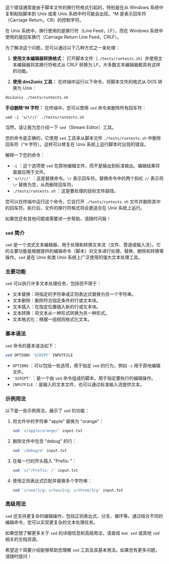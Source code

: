 这个错误通常是由于脚本文件的换行符格式引起的，特别是在从 Windows 系统中复制粘贴脚本到 Unix 或类 Unix 系统中时可能会出现。^M 是表示回车符（Carriage Return，CR）的控制字符。

在 Unix 系统中，换行使用的是换行符（Line Feed，LF），而在 Windows 系统中使用的是回车换行（Carriage Return Line Feed，CRLF）。

为了解决这个问题，您可以通过以下几种方式之一来处理：

1. **使用文本编辑器转换格式：** 打开脚本文件（`./tests/runtests.sh`）并使用文本编辑器将其换行符格式从 CRLF 转换为 LF。大多数文本编辑器都具有这样的功能。
    
2. **使用 dos2unix 工具：** 在终端中运行以下命令，将脚本文件的格式从 DOS 转换为 Unix：
```bash
dos2unix ./tests/runtests.sh

```

**手动删除^M 字符：** 在终端中，您可以使用 `sed` 命令来删除所有回车符：
```
sed -i 's/\r//' ./tests/runtests.sh
```
当然，请让我为您介绍一下 `sed`（Stream Editor）工具。

您的命令是正确的，它使用 `sed` 工具来从脚本文件 `./tests/runtests.sh` 中删除回车符（`^M` 字符）。这样可以修复在 Unix 系统上运行脚本时出现的错误。

解释一下您的命令：

- `-i` ：这个选项使 `sed` 在原地编辑文件，而不是输出到标准输出。编辑结果将直接应用于文件。
- `'s/\r//'` ：这是替换命令。`\r` 表示回车符。替换命令中的两个斜杠 `//` 表示将 `\r` 替换为空，从而删除回车符。
- `./tests/runtests.sh` ：这是要处理的目标文件路径。

您可以在终端中运行这个命令，它会打开 `./tests/runtests.sh` 文件并删除其中的回车符。执行后，文件的换行符格式将会更适合在 Unix 系统上运行。

如果您还有其他问题或需要进一步帮助，请随时问我！
### `sed` 简介
`sed` 是一个流式文本编辑器，用于处理和转换文本流（文件、管道或输入流）。它的主要功能是根据提供的编辑命令（脚本）对文本进行处理、替换、删除和转换等操作。`sed` 是在 Unix 和类 Unix 系统上广泛使用的强大文本处理工具。

### 主要功能
`sed` 可以执行许多文本处理任务，包括但不限于：

- 文本替换：将指定的字符串或正则表达式替换为另一个字符串。
- 文本删除：删除符合指定条件的行或文本块。
- 文本插入：在指定位置插入新的行或文本块。
- 文本转换：将文本从一种形式转换为另一种形式。
- 文本格式化：根据一组规则格式化文本。

### 基本语法
`sed` 命令的基本语法如下：

```bash
sed OPTIONS 'SCRIPT' INPUTFILE
```

- `OPTIONS` ：可以包括一些选项，用于指定 `sed` 的行为，例如 `-i` 用于原地编辑文件。
- `'SCRIPT'` ：是一个由 `sed` 命令组成的脚本，用于指定要执行的编辑操作。
- `INPUTFILE` ：是输入的文本文件，也可以通过标准输入流提供文本。

### 示例用法
以下是一些示例用法，展示了 `sed` 的功能：

1. 将文件中的字符串 "apple" 替换为 "orange"：
   ```bash
   sed 's/apple/orange/' input.txt
   ```

2. 删除文件中包含 "debug" 的行：
   ```bash
   sed '/debug/d' input.txt
   ```

3. 在每一行的开头插入 "Prefix: "：
   ```bash
   sed 's/^/Prefix: /' input.txt
   ```

4. 使用正则表达式匹配并替换多个字符串：
   ```bash
   sed 's/one/1/g; s/two/2/g; s/three/3/g' input.txt
   ```

### 高级用法
`sed` 还支持更复杂的编辑操作，包括正则表达式、分支、循环等。通过结合不同的编辑命令，您可以实现更复杂的文本处理任务。

如果您想了解更多关于 `sed` 的详细信息和高级用法，请查阅 `man sed` 或其他 `sed` 相关的文档资源。

希望这个简要介绍能够帮助您理解 `sed` 工具及其基本用法。如果您有更多问题，请随时提问！